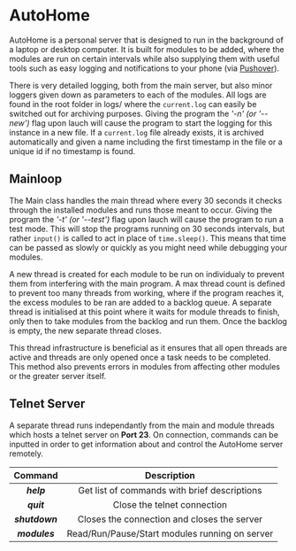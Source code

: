 # AutoHome

AutoHome is a personal server that is designed to run in the background of a laptop or desktop computer.
It is built for modules to be added, where the modules are run on certain intervals while also supplying them with useful tools such as easy logging and notifications to your phone (via [Pushover](https://pushover.net/)).

There is very detailed logging, both from the main server, but also minor loggers given down as parameters to each of the modules. All logs are found in the root folder in logs/ where the `current.log` can easily be switched out for archiving purposes. Giving the program the *'-n' (or '--new')* flag upon lauch will cause the program to start the logging for this instance in a new file. If a `current.log` file already exists, it is archived automatically and given a name including the first timestamp in the file or a unique id if no timestamp is found.

## Mainloop
The Main class handles the main thread where every 30 seconds it checks through the installed modules and runs those meant to occur. Giving the program the *'-t' (or '--test')* flag upon lauch will cause the program to run a test mode. This will stop the programs running on 30 seconds intervals, but rather `input()` is called to act in place of `time.sleep()`. This means that time can be passed as slowly or quickly as you might need while debugging your modules.

A new thread is created for each module to be run on individualy to prevent them from interfering with the main program. A max thread count is defined to prevent too many threads from working, where if the program reaches it, the excess modules to be ran are added to a backlog queue. A separate thread is initialised at this point where it waits for module threads to finish, only then to take modules from the backlog and run them. Once the backlog is empty, the new separate thread closes.

This thread infrastructure is beneficial as it ensures that all open threads are active and threads are only opened once a task needs to be completed. This method also prevents errors in modules from affecting other modules or the greater server itself.

## Telnet Server

A separate thread runs independantly from the main and module threads which hosts a telnet server on **Port 23**. On connection, commands can be inputted in order to get information about and control the AutoHome server remotely.

|   Command      |                  Description                    |
|:--------------:|:-----------------------------------------------:|
|   ***help***   |   Get list of commands with brief descriptions  |
|   ***quit***   |              Close the telnet connection        |
| ***shutdown*** |  Closes the connection and closes the server    |
| ***modules***  |  Read/Run/Pause/Start modules running on server |
